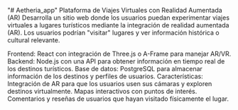 "# Aetheria_app" 
Plataforma de Viajes Virtuales con Realidad Aumentada (AR)
Desarrolla un sitio web donde los usuarios puedan experimentar viajes virtuales a lugares turísticos mediante la integración de realidad aumentada (AR). Los usuarios podrían "visitar" lugares y ver información histórica o cultural relevante.

Frontend: React con integración de Three.js o A-Frame para manejar AR/VR. 
Backend: Node.js con una API para obtener información en tiempo real de los destinos turísticos.
Base de datos: PostgreSQL para almacenar información de los destinos y perfiles de usuarios.
Características:
Integración de AR para que los usuarios usen sus cámaras y exploren destinos virtualmente.
Mapas interactivos con puntos de interés.
Comentarios y reseñas de usuarios que hayan visitado físicamente el lugar.  